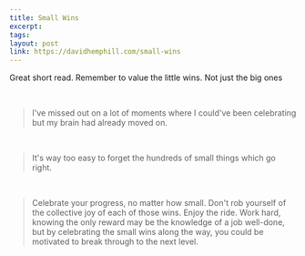 ```yaml
---
title: Small Wins
excerpt: 
tags: 
layout: post
link: https://davidhemphill.com/small-wins
---
```


Great short read. Remember to value the little wins. Not just the big ones

​

> I've missed out on a lot of moments where I could've been celebrating but my brain had already moved on.

​

> It's way too easy to forget the hundreds of small things which go right.

​

> Celebrate your progress, no matter how small. Don't rob yourself of the collective joy of each of those wins. Enjoy the ride. Work hard, knowing the only reward may be the knowledge of a job well-done, but by celebrating the small wins along the way, you could be motivated to break through to the next level.

​
